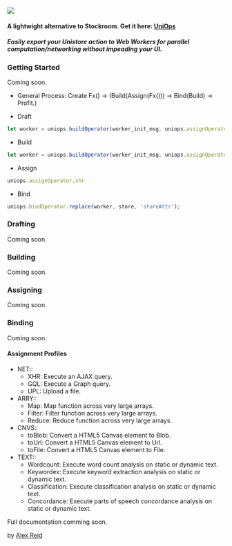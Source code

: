 ![](https://www.dropbox.com/s/kwyzulhh9018xip/uniops%20logo.png?dl=1)

#### A lightwight alternative to Stockroom. Get it here: [UniOps](https://www.npmjs.com/package/uniops)

##### *Easily export your Unistore action to Web Workers for parallel computation/networking without impeading your UI.*

### Getting Started
Coming soon.

- General Process: Create Fx() -> (Build(Assign(Fx())) -> Bind(Build) -> Profit.)


- Draft
```javascript
let worker = uniops.buildOperator(worker_init_msg, uniops.assignOperator.xhr);
```

- Build
```javascript
let worker = uniops.buildOperator(worker_init_msg, uniops.assignOperator.xhr);
```
- Assign
```javascript
uniops.assignOperator.xhr
```
- Bind
```javascript
uniops.bindOperator.replace(worker, store, 'storeAttr');
```


### Drafting
Coming soon.

### Building
Coming soon.

### Assigning
Coming soon.

### Binding
Coming soon.


#### Assignment Profiles
- NET::
  - XHR: Execute an AJAX query.
  - GQL: Execute a Graph query.
  - UPL: Upload a file.
- ARRY::
  - Map: Map function across very large arrays.
  - Filter: Filter function across very large arrays.
  - Reduce: Reduce function across very large arrays.
- CNVS::
  - toBlob: Convert a HTML5 Canvas element to Blob.
  - toUrl: Convert a HTML5 Canvas element to Url.
  - toFile: Convert a HTML5 Canvas element to File.
- TEXT::
  - Wordcount: Execute word count analysis on static or dynamic text.
  - Keywordex: Execute keyword extraction analysis on static or dynamic text.
  - Classification: Execute classification analysis on static or dynamic text.
  - Concordance: Execute parts of speech concordance analysis on static or dynamic text.

Full documentation comming soon.

by [Alex Reid ](https://github.com/aareid10)
